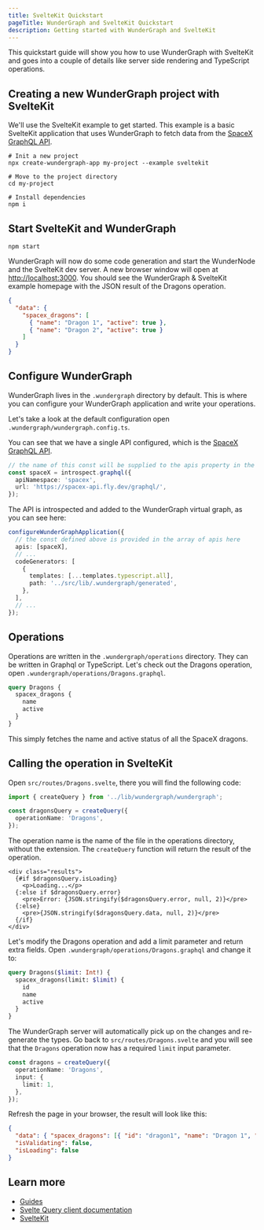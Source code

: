 ```yaml
---
title: SvelteKit Quickstart
pageTitle: WunderGraph and SvelteKit Quickstart
description: Getting started with WunderGraph and SvelteKit
---
```


This quickstart guide will show you how to use WunderGraph with SvelteKit and goes into a couple of details like server side rendering and TypeScript operations.

## Creating a new WunderGraph project with SvelteKit

We'll use the SvelteKit example to get started. This example is a basic SvelteKit application that uses WunderGraph to fetch data from the [SpaceX GraphQL API](https://spacex-api.fly.dev/graphql).

```shell
# Init a new project
npx create-wundergraph-app my-project --example sveltekit

# Move to the project directory
cd my-project

# Install dependencies
npm i
```

## Start SvelteKit and WunderGraph

```shell
npm start
```

WunderGraph will now do some code generation and start the WunderNode and the SvelteKit dev server.
A new browser window will open at [http://localhost:3000](http://localhost:3000). You should see the WunderGraph & SvelteKit example homepage with the JSON result of the Dragons operation.

```json
{
  "data": {
    "spacex_dragons": [
      { "name": "Dragon 1", "active": true },
      { "name": "Dragon 2", "active": true }
    ]
  }
}
```

## Configure WunderGraph

WunderGraph lives in the `.wundergraph` directory by default. This is where you can configure your WunderGraph application and write your operations.

Let's take a look at the default configuration open `.wundergraph/wundergraph.config.ts`.

You can see that we have a single API configured, which is the [SpaceX GraphQL API](https://spacex-api.fly.dev/graphql).

```ts
// the name of this const will be supplied to the apis property in the configuration
const spaceX = introspect.graphql({
  apiNamespace: 'spacex',
  url: 'https://spacex-api.fly.dev/graphql/',
});
```

The API is introspected and added to the WunderGraph virtual graph, as you can see here:

```ts
configureWunderGraphApplication({
  // the const defined above is provided in the array of apis here
  apis: [spaceX],
  // ...
  codeGenerators: [
    {
      templates: [...templates.typescript.all],
      path: '../src/lib/.wundergraph/generated',
    },
  ],
  // ...
});
```

## Operations

Operations are written in the `.wundergraph/operations` directory. They can be written in Graphql or TypeScript.
Let's check out the Dragons operation, open `.wundergraph/operations/Dragons.graphql`.

```graphql
query Dragons {
  spacex_dragons {
    name
    active
  }
}
```

This simply fetches the name and active status of all the SpaceX dragons.

## Calling the operation in SvelteKit

Open `src/routes/Dragons.svelte`, there you will find the following code:

```ts
import { createQuery } from '../lib/wundergraph/wundergraph';

const dragonsQuery = createQuery({
  operationName: 'Dragons',
});
```

The operation name is the name of the file in the operations directory, without the extension. The `createQuery` function will return the result of the operation.

```svelte
<div class="results">
  {#if $dragonsQuery.isLoading}
    <p>Loading...</p>
  {:else if $dragonsQuery.error}
    <pre>Error: {JSON.stringify($dragonsQuery.error, null, 2)}</pre>
  {:else}
    <pre>{JSON.stringify($dragonsQuery.data, null, 2)}</pre>
  {/if}
</div>
```

Let's modify the Dragons operation and add a limit parameter and return extra fields.
Open `.wundergraph/operations/Dragons.graphql` and change it to:

```graphql
query Dragons($limit: Int!) {
  spacex_dragons(limit: $limit) {
    id
    name
    active
  }
}
```

The WunderGraph server will automatically pick up on the changes and re-generate the types.
Go back to `src/routes/Dragons.svelte` and you will see that the `Dragons` operation now has a required `limit` input parameter.

```ts
const dragons = createQuery({
  operationName: 'Dragons',
  input: {
    limit: 1,
  },
});
```

Refresh the page in your browser, the result will look like this:

```json
{
  "data": { "spacex_dragons": [{ "id": "dragon1", "name": "Dragon 1", "active": true }] },
  "isValidating": false,
  "isLoading": false
}
```

## Learn more

- [Guides](../guides)
- [Svelte Query client documentation](../clients-reference/svelte-query)
- [SvelteKit](https://kit.svelte.dev/)
